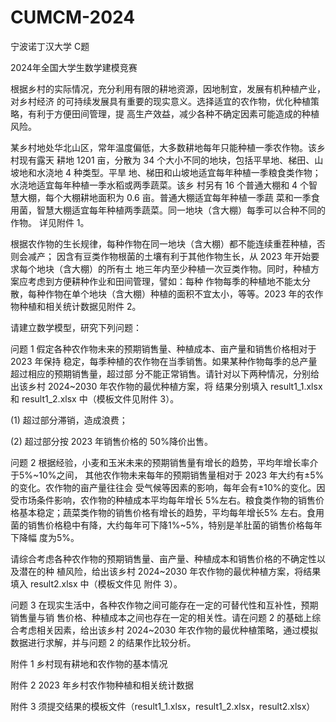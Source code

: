 # CUMCM-2024

宁波诺丁汉大学 C题

2024年全国大学生数学建模竞赛

  根据乡村的实际情况，充分利用有限的耕地资源，因地制宜，发展有机种植产业，对乡村经济
的可持续发展具有重要的现实意义。选择适宜的农作物，优化种植策略，有利于方便田间管理，提
高生产效益，减少各种不确定因素可能造成的种植风险。

  某乡村地处华北山区，常年温度偏低，大多数耕地每年只能种植一季农作物。该乡村现有露天
耕地 1201 亩，分散为 34 个大小不同的地块，包括平旱地、梯田、山坡地和水浇地 4 种类型。平旱
地、梯田和山坡地适宜每年种植一季粮食类作物；水浇地适宜每年种植一季水稻或两季蔬菜。该乡
村另有 16 个普通大棚和 4 个智慧大棚，每个大棚耕地面积为 0.6 亩。普通大棚适宜每年种植一季蔬
菜和一季食用菌，智慧大棚适宜每年种植两季蔬菜。同一地块（含大棚）每季可以合种不同的作物。
详见附件 1。

  根据农作物的生长规律，每种作物在同一地块（含大棚）都不能连续重茬种植，否则会减产；
因含有豆类作物根菌的土壤有利于其他作物生长，从 2023 年开始要求每个地块（含大棚）的所有土
地三年内至少种植一次豆类作物。同时，种植方案应考虑到方便耕种作业和田间管理，譬如：每种
作物每季的种植地不能太分散，每种作物在单个地块（含大棚）种植的面积不宜太小，等等。2023
年的农作物种植和相关统计数据见附件 2。

请建立数学模型，研究下列问题：

  问题 1 假定各种农作物未来的预期销售量、种植成本、亩产量和销售价格相对于 2023 年保持
稳定，每季种植的农作物在当季销售。如果某种作物每季的总产量超过相应的预期销售量，超过部
分不能正常销售。请针对以下两种情况，分别给出该乡村 2024~2030 年农作物的最优种植方案，将
结果分别填入 result1_1.xlsx 和 result1_2.xlsx 中（模板文件见附件 3）。

(1) 超过部分滞销，造成浪费；

(2) 超过部分按 2023 年销售价格的 50%降价出售。

问题 2 根据经验，小麦和玉米未来的预期销售量有增长的趋势，平均年增长率介于5%~10%之间，
其他农作物未来每年的预期销售量相对于 2023 年大约有±5%的变化。农作物的亩产量往往会
受气候等因素的影响，每年会有±10%的变化。因受市场条件影响，农作物的种植成本平均每年增长
5%左右。粮食类作物的销售价格基本稳定；蔬菜类作物的销售价格有增长的趋势，平均每年增长5%
左右。食用菌的销售价格稳中有降，大约每年可下降1%~5%，特别是羊肚菌的销售价格每年下降幅
度为5%。

请综合考虑各种农作物的预期销售量、亩产量、种植成本和销售价格的不确定性以及潜在的种
植风险，给出该乡村 2024~2030 年农作物的最优种植方案，将结果填入 result2.xlsx 中（模板文件见
附件 3）。

问题 3 在现实生活中，各种农作物之间可能存在一定的可替代性和互补性，预期销售量与销
售价格、种植成本之间也存在一定的相关性。请在问题 2 的基础上综合考虑相关因素，给出该乡村
2024~2030 年农作物的最优种植策略，通过模拟数据进行求解，并与问题 2 的结果作比较分析。

附件 1 乡村现有耕地和农作物的基本情况

附件 2 2023 年乡村农作物种植和相关统计数据

附件 3 须提交结果的模板文件（result1_1.xlsx，result1_2.xlsx，result2.xlsx）
